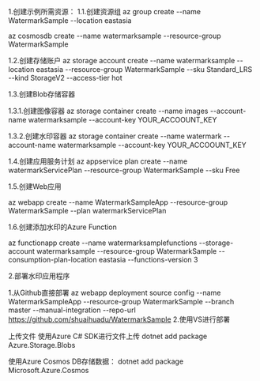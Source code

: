 ﻿1.创建示例所需资源：
1.1.创建资源组
az group create --name WatermarkSample --location eastasia


az cosmosdb create --name watermarksample --resource-group WatermarkSample

1.2.创建存储账户
az storage account create --name watermarksample --location eastasia --resource-group WatermarkSample --sku Standard_LRS --kind StorageV2 --access-tier hot

1.3.创建Blob存储容器

1.3.1.创建图像容器
az storage container create --name images --account-name watermarksample --account-key YOUR_ACCOOUNT_KEY

1.3.2.创建水印容器
az storage container create --name watermark --account-name watermarksample --account-key YOUR_ACCOOUNT_KEY

1.4.创建应用服务计划
az appservice plan create --name watermarkServicePlan --resource-group WatermarkSample --sku Free

1.5.创建Web应用

az webapp create --name WatermarkSampleApp --resource-group WatermarkSample --plan watermarkServicePlan

1.6.创建添加水印的Azure Function

az functionapp create --name watermarksamplefunctions --storage-account watermarksample --resource-group WatermarkSample --consumption-plan-location eastasia --functions-version 3


2.部署水印应用程序

1.从Github直接部署
az webapp deployment source config --name WatermarkSampleApp --resource-group WatermarkSample --branch master --manual-integration --repo-url https://github.com/shuaihuadu/WatermarkSample
2.使用VS进行部署

上传文件
使用Azure C# SDK进行文件上传
dotnet add  package Azure.Storage.Blobs

使用Azure Cosmos DB存储数据：
dotnet add package Microsoft.Azure.Cosmos